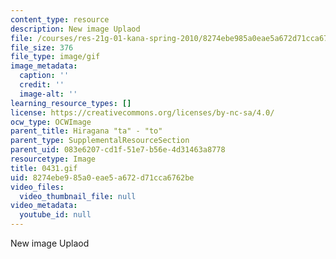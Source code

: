 ```yaml
---
content_type: resource
description: New image Uplaod
file: /courses/res-21g-01-kana-spring-2010/8274ebe985a0eae5a672d71cca6762be_0431.gif
file_size: 376
file_type: image/gif
image_metadata:
  caption: ''
  credit: ''
  image-alt: ''
learning_resource_types: []
license: https://creativecommons.org/licenses/by-nc-sa/4.0/
ocw_type: OCWImage
parent_title: Hiragana "ta" - "to"
parent_type: SupplementalResourceSection
parent_uid: 083e6207-cd1f-51e7-b56e-4d31463a8778
resourcetype: Image
title: 0431.gif
uid: 8274ebe9-85a0-eae5-a672-d71cca6762be
video_files:
  video_thumbnail_file: null
video_metadata:
  youtube_id: null
---
```

New image Uplaod